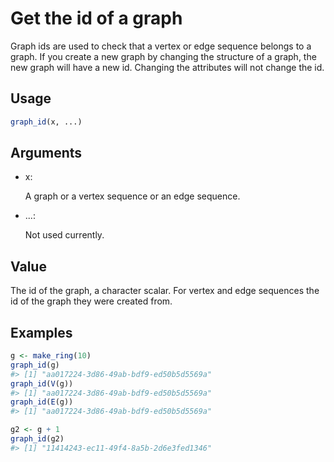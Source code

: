 # Get the id of a graph

Graph ids are used to check that a vertex or edge sequence belongs to a
graph. If you create a new graph by changing the structure of a graph,
the new graph will have a new id. Changing the attributes will not
change the id.

## Usage

``` r
graph_id(x, ...)
```

## Arguments

- x:

  A graph or a vertex sequence or an edge sequence.

- ...:

  Not used currently.

## Value

The id of the graph, a character scalar. For vertex and edge sequences
the id of the graph they were created from.

## Examples

``` r
g <- make_ring(10)
graph_id(g)
#> [1] "aa017224-3d86-49ab-bdf9-ed50b5d5569a"
graph_id(V(g))
#> [1] "aa017224-3d86-49ab-bdf9-ed50b5d5569a"
graph_id(E(g))
#> [1] "aa017224-3d86-49ab-bdf9-ed50b5d5569a"

g2 <- g + 1
graph_id(g2)
#> [1] "11414243-ec11-49f4-8a5b-2d6e3fed1346"
```
